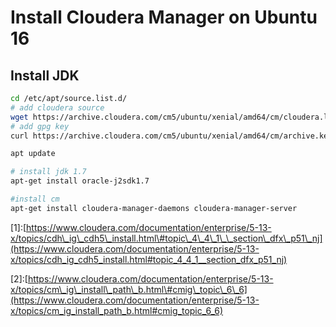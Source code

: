 # Install Cloudera Manager on Ubuntu 16

## Install JDK

```bash
cd /etc/apt/source.list.d/
# add cloudera source 
wget https://archive.cloudera.com/cm5/ubuntu/xenial/amd64/cm/cloudera.list
# add gpg key
curl https://archive.cloudera.com/cm5/ubuntu/xenial/amd64/cm/archive.key | apt-key add -

apt update 

# install jdk 1.7
apt-get install oracle-j2sdk1.7

#install cm 
apt-get install cloudera-manager-daemons cloudera-manager-server

```

\[1\]:[https://www.cloudera.com/documentation/enterprise/5-13-x/topics/cdh\_ig\_cdh5\_install.html\#topic\_4\_4\_1\_\_section\_dfx\_p51\_nj](https://www.cloudera.com/documentation/enterprise/5-13-x/topics/cdh_ig_cdh5_install.html#topic_4_4_1__section_dfx_p51_nj)

\[2\]:[https://www.cloudera.com/documentation/enterprise/5-13-x/topics/cm\_ig\_install\_path\_b.html\#cmig\_topic\_6\_6](https://www.cloudera.com/documentation/enterprise/5-13-x/topics/cm_ig_install_path_b.html#cmig_topic_6_6)

